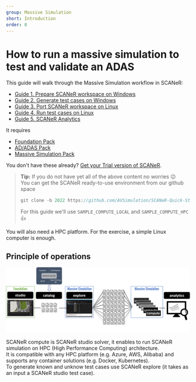 ```yaml
---
group: Massive Simulation
short: Introduction
order: 0
---
```


# How to run a massive simulation to test and validate an ADAS

This guide will walk through the Massive Simulation workflow in SCANeR:
* [Guide 1. Prepare SCANeR workspace on Windows](HT_Prepare_SCANeR_workspace_under_Windows.md)
* [Guide 2. Generate test cases on Windows](HT_Generate_test_cases.md)
* [Guide 3. Port SCANeR workspace on Linux](HT_Port_SCANeR_workspace_under_Linux.md)
* [Guide 4. Run test cases on Linux](HT_Validate_test_cases_under_Linux.md)
* [Guide 5. SCANeR Analytics](HT_Analytics.md)

It requires
* [Foundation Pack](https://www.avsimulation.com/pack-foundation/)
* [AD/ADAS Pack](https://www.avsimulation.com/pack-ad-adas/)
* [Massive Simulation Pack](https://www.avsimulation.com/pack-massive-simulation/)

You don't have these already? [Get your Trial version of SCANeR](https://www.avsimulation.com/free-download/).

> **Tip:** If you do not have yet all of the above content no worries 😉  
> You can get the SCANeR ready-to-use environment from our github space
> ```C
> git clone -b 2022 https://github.com/AVSimulation/SCANeR-Quick-Starts.git
> ```
> For this guide we'll use `SAMPLE_COMPUTE_LOCAL` and `SAMPLE_COMPUTE_HPC` :thumbsup:

You will also need a HPC platform. For the exercise, a simple Linux computer is enough.

## Principle of operations

![](./assets/SCANeRProducts1.png "SCANeR Products")

SCANeR compute is SCANeR studio solver, it enables to run SCANeR simulation on HPC (High Performance Computing) architecture.  
It is compatible with any HPC platform (e.g. Azure, AWS, Alibaba) and supports any container solutions (e.g. Docker, Kubernetes).  
To generate known and unknow test cases use SCANeR explore (it takes as an input a SCANeR studio test case).
